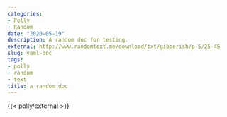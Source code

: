 ```yaml
---
categories:
- Polly
- Random
date: "2020-05-19"
description: A random doc for testing.
external: http://www.randomtext.me/download/txt/gibberish/p-5/25-45
slug: yaml-doc
tags:
- polly
- random
- text
title: a random doc
---
```


{{< polly/external >}}
